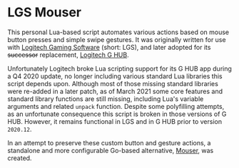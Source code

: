# LGS Mouser

This personal Lua-based script automates various actions based on mouse button presses and simple swipe gestures. It was originally written for use with [Logitech Gaming Software](https://support.logi.com/hc/en-us/articles/360025298053) (short: LGS), and later adopted for its ~~successor~~ replacement, [Logitech G HUB](https://www.logitechg.com/en-us/innovation/g-hub.html).

Unfortunately Logitech broke Lua scripting support for its G HUB app during a Q4 2020 update, no longer including various standard Lua libraries this script depends upon. Although most of those missing standard libraries were re-added in a later patch, as of March 2021 some core features and standard library functions are still missing, including Lua's variable arguments and related `unpack` function. Despite some polyfilling attempts, as an unfortunate consequence this script is broken in those versions of G HUB. However, it remains functional in LGS and in G HUB prior to version `2020.12`.

In an attempt to preserve these custom button and gesture actions, a standalone and more configurable Go-based alternative, [Mouser](https://github.com/birdkid/Mouser), was created.

